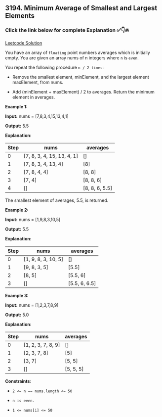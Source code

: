 ## 3194. Minimum Average of Smallest and Largest Elements

### Click the link below for complete Explanation ✅👇🔥

[Leetcode Solution]()

You have an array of ``floating`` point numbers averages which is initially empty. You are given an array nums of n integers where ``n`` is ``even``.

You repeat the following procedure ``n / 2 times``:

- Remove the smallest element, minElement, and the largest element maxElement, from nums.

- Add (minElement + maxElement) / 2 to averages.
Return the minimum element in averages.

 

**Example 1:**

**Input:** nums = [7,8,3,4,15,13,4,1]

**Output:** 5.5

**Explanation:**

| Step | nums                   | averages    |
|------|------------------------|-------------|
| 0    | [7, 8, 3, 4, 15, 13, 4, 1] | []          |
| 1    | [7, 8, 3, 4, 13, 4]    | [8]         |
| 2    | [7, 8, 4, 4]           | [8, 8]      |
| 3    | [7, 4]                 | [8, 8, 6]   |
| 4    | []                     | [8, 8, 6, 5.5] |

The smallest element of averages, 5.5, is returned.

**Example 2:**

**Input:** nums = [1,9,8,3,10,5]

**Output:** 5.5

**Explanation:**


| Step | nums              | averages     |
|------|-------------------|--------------|
| 0    | [1, 9, 8, 3, 10, 5] | []           |
| 1    | [9, 8, 3, 5]       | [5.5]        |
| 2    | [8, 5]             | [5.5, 6]     |
| 3    | []                 | [5.5, 6, 6.5]|

**Example 3:**

**Input:** nums = [1,2,3,7,8,9]

**Output:** 5.0

**Explanation:**

| Step | nums              | averages  |
|------|-------------------|-----------|
| 0    | [1, 2, 3, 7, 8, 9] | []        |
| 1    | [2, 3, 7, 8]       | [5]       |
| 2    | [3, 7]             | [5, 5]    |
| 3    | []                 | [5, 5, 5] |


**Constraints**:

- ``2 <= n == nums.length <= 50``

- ``n is even.``

- ``1 <= nums[i] <= 50``